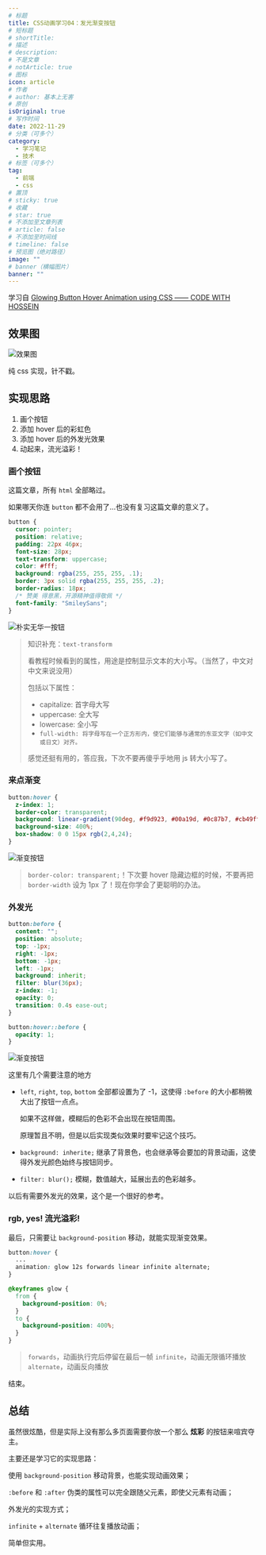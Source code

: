 ```yaml
---
# 标题
title: CSS动画学习04：发光渐变按钮
# 短标题
# shortTitle:
# 描述
# description:
# 不是文章
# notArticle: true
# 图标
icon: article
# 作者
# author: 基本上无害
# 原创
isOriginal: true
# 写作时间
date: 2022-11-29
# 分类（可多个）
category:
  - 学习笔记
  - 技术
# 标签（可多个）
tag:
  - 前端
  - css
# 置顶
# sticky: true
# 收藏
# star: true
# 不添加至文章列表
# article: false
# 不添加至时间线
# timeline: false
# 预览图（绝对路径）
image: ""
# banner（横幅图片）
banner: ""
---
```


学习自 [Glowing Button Hover Animation using CSS —— CODE WITH HOSSEIN](https://www.youtube.com/watch?v=EVkbLO649cY)

<!-- more -->

## 效果图

![效果图](https://raw.githubusercontent.com/harmless7/blogImgHost/main/imgs/202212081147820.gif?token=ASN72AE6LOUSB7BQ7XPNWM3DSFPJ2)

纯 css 实现，针不戳。

## 实现思路

1. 画个按钮
2. 添加 hover 后的彩虹色
3. 添加 hover 后的外发光效果
4. 动起来，流光溢彩！

### 画个按钮

这篇文章，所有 ```html``` 全部略过。

如果哪天你连 ```button``` 都不会用了...也没有复习这篇文章的意义了。

```css
button {
  cursor: pointer;
  position: relative;
  padding: 22px 46px;
  font-size: 28px;
  text-transform: uppercase;
  color: #fff;
  background: rgba(255, 255, 255, .1);
  border: 3px solid rgba(255, 255, 255, .2);
  border-radius: 18px;
  /* 赞美 得意黑，开源精神值得敬佩 */
  font-family: "SmileySans";
}
```

![朴实无华一按钮](https://raw.githubusercontent.com/harmless7/blogImgHost/main/imgs/202212081147157.jpg?token=ASN72AAQGKKHTC5HKJ2VO7DDSFPKC)

> 知识补充：```text-transform```
>
> 看教程时候看到的属性，用途是控制显示文本的大小写。（当然了，中文对中文来说没用）
>
> 包括以下属性：
>
> - capitalize: 首字母大写
> - uppercase: 全大写
> - lowercase: 全小写
> - ```full-width: 将字母写在一个正方形内，使它们能够与通常的东亚文字（如中文或日文）对齐。```
>
> 感觉还挺有用的，答应我，下次不要再傻乎乎地用 js 转大小写了。

### 来点渐变

```css
button:hover {
  z-index: 1;
  border-color: transparent;
  background: linear-gradient(90deg, #f9d923, #00a19d, #0c87b7, #cb49ff, #ff6666, #f9d923);
  background-size: 400%;
  box-shadow: 0 0 15px rgb(2,4,24);
}
```

![渐变按钮](https://raw.githubusercontent.com/harmless7/blogImgHost/main/imgs/202212081147813.jpg?token=ASN72ACOGODJCLUGPBOPVXTDSFPKI)

> ```border-color: transparent;```！下次要 hover 隐藏边框的时候，不要再把 ```border-width``` 设为 1px 了！现在你学会了更聪明的办法。

### 外发光

```css
button:before {
  content: "";
  position: absolute;
  top: -1px;
  right: -1px;
  bottom: -1px;
  left: -1px;
  background: inherit;
  filter: blur(36px);
  z-index: -1;
  opacity: 0;
  transition: 0.4s ease-out;
}

button:hover::before {
  opacity: 1;
}
```

![渐变按钮](https://raw.githubusercontent.com/harmless7/blogImgHost/main/imgs/202212081147549.jpg?token=ASN72AF3ZXUAZGYUVFTYBB3DSFPKM)


这里有几个需要注意的地方

- ```left```, ```right```, ```top```, ```bottom``` 全部都设置为了 -1，这使得 ```:before``` 的大小都稍微大出了按钮一点点。

  如果不这样做，模糊后的色彩不会出现在按钮周围。
  
  原理暂且不明，但是以后实现类似效果时要牢记这个技巧。
- ```background: inherite;``` 继承了背景色，也会继承等会要加的背景动画，这使得外发光颜色始终与按钮同步。
- ```filter: blur();``` 模糊，数值越大，延展出去的色彩越多。

以后有需要外发光的效果，这个是一个很好的参考。

### rgb, yes! 流光溢彩!

最后，只需要让 ```background-position``` 移动，就能实现渐变效果。

```css
button:hover {
  ...
  animation: glow 12s forwards linear infinite alternate;
}

@keyframes glow {
  from {
    background-position: 0%;
  }
  to {
    background-position: 400%;
  }
}
```

> ```forwards```，动画执行完后停留在最后一帧
> ```infinite```，动画无限循环播放
> ```alternate```，动画反向播放

结束。

## 总结

虽然很炫酷，但是实际上没有那么多页面需要你放一个那么 **炫彩** 的按钮来喧宾夺主。

主要还是学习它的实现思路：

使用 ```background-position``` 移动背景，也能实现动画效果；

```:before``` 和 ```:after``` 伪类的属性可以完全跟随父元素，即使父元素有动画；

外发光的实现方式；

```infinite``` + ```alternate``` 循环往复播放动画；

简单但实用。
